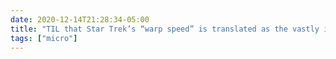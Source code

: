 ```yaml
---
date: 2020-12-14T21:28:34-05:00
title: "TIL that Star Trek’s “warp speed” is translated as the vastly inferior “distortion” in French and that at least one French news outlet has therefore adopted the translation “Operation Lightning Speed” for the U.S. vaccine effort."
tags: ["micro"]
---
```

